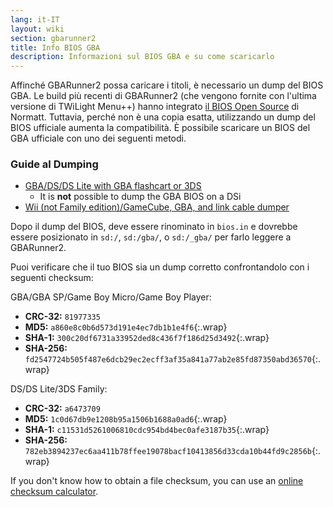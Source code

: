 ```yaml
---
lang: it-IT
layout: wiki
section: gbarunner2
title: Info BIOS GBA
description: Informazioni sul BIOS GBA e su come scaricarlo
---
```


Affinché GBARunner2 possa caricare i titoli, è necessario un dump del BIOS GBA. Le build più recenti di GBARunner2 (che vengono fornite con l'ultima versione di TWiLight Menu++) hanno integrato [il BIOS Open Source](https://github.com/Normmatt/gba_bios) di Normatt. Tuttavia, perché non è una copia esatta, utilizzando un dump del BIOS ufficiale aumenta la compatibilità. È possibile scaricare un BIOS del GBA ufficiale con uno dei seguenti metodi.

### Guide al Dumping

- [GBA/DS/DS Lite with GBA flashcart or 3DS](https://glazedbelmont.github.io/gbabiosdump/)
   - It is **not** possible to dump the GBA BIOS on a DSi
- [Wii (not Family edition)/GameCube, GBA, and link cable dumper](https://github.com/FIX94/gba-link-cable-dumper)

Dopo il dump del BIOS, deve essere rinominato in `bios.in` e dovrebbe essere posizionato in `sd:/`, `sd:/gba/`, o `sd:/_gba/` per farlo leggere a GBARunner2.

Puoi verificare che il tuo BIOS sia un dump corretto confrontandolo con i seguenti checksum:

GBA/GBA SP/Game Boy Micro/Game Boy Player:
- **CRC-32:** `81977335`
- **MD5:** `a860e8c0b6d573d191e4ec7db1b1e4f6`{:.wrap}
- **SHA-1:** `300c20df6731a33952ded8c436f7f186d25d3492`{:.wrap}
- **SHA-256:** `fd2547724b505f487e6dcb29ec2ecff3af35a841a77ab2e85fd87350abd36570`{:.wrap}

DS/DS Lite/3DS Family:
- **CRC-32:** `a6473709`
- **MD5:** `1c0d67db9e1208b95a1506b1688a0ad6`{:.wrap}
- **SHA-1:** `c11531d5261006810cdc954bd4bec0afe3187b35`{:.wrap}
- **SHA-256:** `782eb3894237ec6aa411b78ffee19078bacf10413856d33cda10b44fd9c2856b`{:.wrap}

If you don't know how to obtain a file checksum, you can use an [online checksum calculator](https://emn178.github.io/online-tools/crc32_checksum.html).
